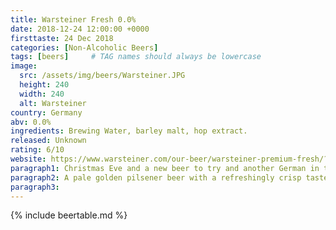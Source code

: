 ```yaml
---
title: Warsteiner Fresh 0.0%
date: 2018-12-24 12:00:00 +0000
firsttaste: 24 Dec 2018
categories: [Non-Alcoholic Beers]
tags: [beers]     # TAG names should always be lowercase
image:
  src: /assets/img/beers/Warsteiner.JPG
  height: 240
  width: 240
  alt: Warsteiner
country: Germany
abv: 0.0%
ingredients: Brewing Water, barley malt, hop extract.
released: Unknown
rating: 6/10
website: https://www.warsteiner.com/our-beer/warsteiner-premium-fresh/?t=1621538573215
paragraph1: Christmas Eve and a new beer to try and another German in to the mix
paragraph2: A pale golden pilsener beer with a refreshingly crisp taste and was very easy to drink but nothing too exciting.
paragraph3: 
---
```

{% include beertable.md %}

